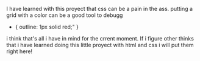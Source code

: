 I have learned with this proyect that css can be a pain in the ass. putting a grid with a color can be a good tool to debugg 
* {
    outline: 1px solid red;"
}
 
 i think that's all i have in mind for the crrent moment. If i figure other thinks that i have learned doing this little proyect with html and css i will put them right here!